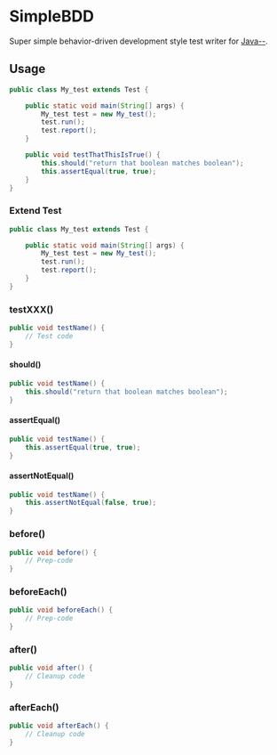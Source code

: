# SimpleBDD

Super simple behavior-driven development style test writer for [Java--](https://github.com/javaminusminus/jmm).

## Usage

```java
public class My_test extends Test {

    public static void main(String[] args) {
        My_test test = new My_test();
        test.run();
        test.report();
    }

    public void testThatThisIsTrue() {
        this.should("return that boolean matches boolean");
        this.assertEqual(true, true);
    }
}
```

### Extend Test

```java
public class My_test extends Test {

    public static void main(String[] args) {
        My_test test = new My_test();
        test.run();
        test.report();
    }
}
```

### testXXX()

```java
public void testName() {
    // Test code
}
```

#### should()

```java
public void testName() {
    this.should("return that boolean matches boolean");
}
```

#### assertEqual()

```java
public void testName() {
    this.assertEqual(true, true);
}
```

#### assertNotEqual()

```java
public void testName() {
    this.assertNotEqual(false, true);
}
```

### before()

```java
public void before() {
    // Prep-code
}
```

### beforeEach()

```java
public void beforeEach() {
    // Prep-code
}
```

### after()

```java
public void after() {
    // Cleanup code
}
```

### afterEach()

```java
public void afterEach() {
    // Cleanup code
}
```
